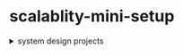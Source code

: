 # scalablity-mini-setup

<details>
  <summary>system design projects</summary>
  <summary>ad</summary>
</details>
